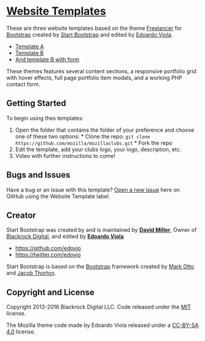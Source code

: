 # [Website Templates](https://github.com/mozilla/mozillaclubs/tree/master/designresources/website_templates_mozilla_clubs)

These are three website templates based on the theme [Freelancer](http://startbootstrap.com/template-overviews/freelancer/) for [Bootstrap](http://getbootstrap.com/) created by [Start Bootstrap](http://startbootstrap.com/) and edited by [Edoardo Viola](http://www.violaedoardo.com). 

- [Template A](https://mozilla.github.io/mozillaclubs/designresources/website_templates_mozilla_clubs/template_a/)
- [Template B](https://mozilla.github.io/mozillaclubs/designresources/website_templates_mozilla_clubs/template_b/)
- [And template B with form](https://mozilla.github.io/mozillaclubs/designresources/website_templates_mozilla_clubs/template_b_form/)

These themes features several content sections, a responsive portfolio grid with hover effects, full page portfolio item modals, and a working PHP contact form.

## Getting Started

To begin using thes templates:
  1. Open the folder that contains the folder of your preference and choose one of these two options:
    * Clone the repo: `git clone https://github.com/mozilla/mozillaclubs.git`
    * Fork the repo
  2. Edit the template, add your clubs logo, your logo, description, etc. 
  3. Video with further instructions to come!
  
## Bugs and Issues

Have a bug or an issue with this template? [Open a new issue](https://github.com/mozilla/mozillaclubs/issues) here on GitHub using the Website Template label.

## Creator

Start Bootstrap was created by and is maintained by **[David Miller](http://davidmiller.io/)**, Owner of [Blackrock Digital](http://blackrockdigital.io/), and edited by **[Edoardo Viola](http://violaedoardo.com)**

* https://github.com/edovio
* https://twitter.com/edovio

Start Bootstrap is based on the [Bootstrap](http://getbootstrap.com/) framework created by [Mark Otto](https://twitter.com/mdo) and [Jacob Thorton](https://twitter.com/fat).

## Copyright and License

Copyright 2013-2016 Blackrock Digital LLC. Code released under the [MIT](https://github.com/BlackrockDigital/startbootstrap-freelancer/blob/gh-pages/LICENSE) license.

The Mozilla theme code made by Edoardo Viola released under a [CC-BY-SA 4.0](https://creativecommons.org/licenses/by-sa/4.0/) license.
